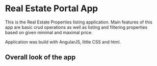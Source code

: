 # Real Estate Portal App

This is the Real Estate Properties listing application. Main features of this app are basic 
crud operations as well as listing and filtering properties based on given minimal and maximal price.

Application was build with AngularJS, little CSS and html. 

## Overall look of the app 
